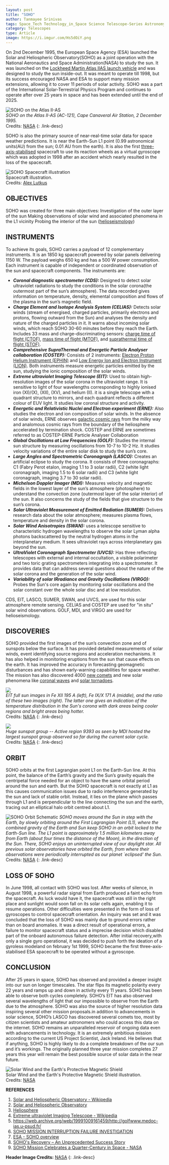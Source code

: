 ```yaml
---
layout: post
title: "SOHO"
author: Tanmayee Srinivas
tags: Space_Tech Technology_in_Space Science Telescope-Series Astronomy
category: Telescopes
type: Article
image: https://i.imgur.com/Hs5dOiY.png
---
```


On 2nd December 1995, the European Space Agency (ESA) launched the Solar and Heliospheric Observatory(SOHO) as a joint operation with the National Aeronautics and Space Administration(NASA) to study the sun. It was launched on the [Lockheed Martin Atlas IIAS launch vehicle](https://en.wikipedia.org/wiki/Lockheed_Martin) and was designed to study the sun inside-out. It was meant to operate till 1998, but its success encouraged NASA and ESA to support many mission extensions, allowing it to cover 11 periods of solar activity. SOHO was a part of the International Solar-Terrestrial Physics Program and continues to operate after over 25 years in space and has been extended until the end of 2025.

![SOHO on the Atlas II-AS](https://i.imgur.com/78Cm0xN.jpg)\
*SOHO on the Atlas II-AS (AC-121), Cape Canaveral Air Station, 2 December 1995.*\
Credits: [NASA](https://soho.nascom.nasa.gov/gallery/Spacecraft/large/PL95C-11579_prev.jpg)
{: .link-desc}

SOHO is also the primary source of near-real-time solar data for space weather predictions. It is near the Earth-Sun L1 point (0.99 astronomical units(AU) from the sun; 0.01 AU from the earth). It is also the first [three-axis-stabilised](https://www.centennialofflight.net/essay/Dictionary/STABILIZATION/DI172.htm) spacecraft to use its reaction wheels as a virtual gyroscope which was adopted in 1998 after an accident which nearly resulted in the loss of the spacecraft.

![SOHO Spacecraft illustration](https://i.imgur.com/KMB8mGy.png)\
Spacecraft illustration.\
Credits: [Alex Lutkus](https://soho.nascom.nasa.gov/gallery/Spacecraft/SOHOLower1.html)

## OBJECTIVES

SOHO was created for three main objectives:
Investigation of the outer layer of the sun
Making observations of solar wind and associated phenomena in the L1 vicinity
Probing the interior of the sun ([helioseismology](https://en.wikipedia.org/wiki/Helioseismology))

## INSTRUMENTS

To achieve its goals, SOHO carries a payload of 12 complementary instruments. It is an 1850 kg spacecraft powered by solar panels delivering 1150 W. The payload weighs 650 kg and has a 500 W power consumption. Each instrument is capable of independent or coordinated observation of the sun and spacecraft components. The instruments are:

- ***Coronal diagnostic spectrometer (CDS):*** Designed to detect solar ultraviolet radiations to study the conditions in the solar corona(the outermost part of the sun’s atmosphere). The data recorded gives information on temperature, density, elemental composition and flows of the plasma in the sun’s magnetic field.
- ***Charge Element and Isotope Analysis System (CELIAS):*** Detects solar winds (stream of energised, charged particles, primarily electrons and protons, flowing outward from the Sun) and analyses the density and nature of the charged particles in it. It warns about incoming solar winds, which reach SOHO 30-60 minutes before they reach the Earth. Includes 33 mass and charge-discriminating sensors: [charge time of flight (CTOF)](https://aip.scitation.org/doi/abs/10.1063/1.4943817?cookieSet=1), [mass time of flight (MTOF)](https://ui.adsabs.harvard.edu/abs/1998JGR...10317205I/abstract), and [suprathermal time of flight (STOF)](https://aip.scitation.org/doi/10.1063/1.1618552).
- ***Comprehensive SupraThermal and Energetic Particle Analyser collaboration (COSTEP):*** Consists of 2 instruments: [Electron Proton Helium Instrument (EPHIN)](http://www.ieap.uni-kiel.de/et/ag-heber/costep/ephin.php) and [Low Energy Ion and Electron Instrument (LION)](http://www.ieap.uni-kiel.de/et/ag-heber/costep/lion.php). Both instruments measure energetic particles emitted by the sun, studying the ionic composition of the solar winds.
- ***Extreme ultraviolet Imaging Telescope (EIT):*** Used to obtain high-resolution images of the solar corona in the ultraviolet range. It is sensitive to light of four wavelengths corresponding to highly ionised iron (XI)/(X), (XII), (XV), and helium (II). it is a single telescope with a quadrant structure to mirrors, and each quadrant reflects a different colour of EUV light. It studies low coronal structure and activity.
- ***Energetic and Relativistic Nuclei and Electron experiment (ERNE):*** Also studies the electron and ion composition of solar winds. In the absence of solar winds, ERNE observes [galactic cosmic rays](https://www.swpc.noaa.gov/phenomena/galactic-cosmic-rays) from the milky way and analomous cosmic rays from the boundary of the heliosphere accelerated by termination shock. COSTEP and ERNE are sometimes referred to as COSTEP-ERNE Particle Analyser Collaboration
- ***Global Oscillations at Low Frequencies (GOLF):*** Studies the internal sun structure by measuring oscillations from 10-7 to 10-2  Hz. It studies velocity variations of the entire solar disk to study the sun’s core.
- ***Large  Angles and Spectrometric Coronagraph (LASCO):*** Creates an artificial eclipse to study the corona. It consists of three coronagraphs: C1 (Fabry Perot etalon, imaging 1.1 to 3 solar radii), C2 (white light coronagraph, imaging 1.5 to 6 solar radii) and C3 (white light coronagraph, imaging 3.7 to 30 solar radii).
- ***Michelson Doppler Imager (MDI):*** Measures velocity and magnetic fields in the lowest layer of the sun’s atmosphere (photosphere) to understand the convection zone (outermost layer of the solar interior) of the sun. It also concerns the study of the fields that give structure to the sun’s corona.
- ***Solar Ultraviolet Measurement of Emitted Radiation (SUMER):*** Delivers research data about the solar atmosphere; measures plasma flows, temperature and density in the solar corona.
- ***Solar Wind Anisotropies (SWAN):*** uses a telescope sensitive to characteristic hydrogen wavelengths to observe the solar Lyman alpha photons backscattered by the neutral hydrogen atoms in the interplanetary medium. It sees ultraviolet rays across interplanetary gas beyond the sun.
- ***UltraViolet Coronagraph Spectrometer (UVCS):*** Has three reflecting telescopes with external and internal occultation, a visible polarimeter and two toric grating spectrometers integrating into a spectrometer. It provides data that can address several questions about the nature of the solar corona and the generation of the solar wind.
- ***Variability of solar IRradiance and Gravity Oscillations (VIRGO):*** Probes the Sun's core again by monitoring solar oscillations and the solar constant over the whole solar disc and at low resolution.

CDS, EIT, LASCO, SUMER, SWAN, and UVCS, are used for this solar atmosphere remote sensing. CELIAS and COSTEP are used for "in situ" solar wind observations. GOLF, MDI, and VIRGO are used for helioseismology.

## DISCOVERIES
SOHO provided the first images of the sun’s convection zone and of sunspots below the surface. It has provided detailed measurements of solar winds, event identifying source regions and acceleration mechanisms. It has also helped in monitoring eruptions from the sun that cause effects on the earth. It has improved the accuracy in forecasting geomagnetic disturbances and has shown early-warning capabilities for space weather. The mission has also discovered 4000 [new comets](https://sungrazer.nrl.navy.mil/soho-discoveries) and new solar phenomena like [coronal waves](https://phys.org/news/2009-12-view-coronal.html#:~:text=The%20corona%20is%20threaded%20by,can%20disrupt%20communications%20on%20earth.) and [solar tornadoes](https://sungrazer.nrl.navy.mil/soho-discoveries).

![](https://i.imgur.com/yb3b6Xe.png)\
*EIT full sun images in Fe XII 195 A (left), Fe IX/X 171 A (middle), and the ratio of these two images (right). The latter one gives an indication of the temperature distribution in the Sun's corona with dark areas being cooler regions and bright areas being hotter.*\
Credits: [NASA](https://soho.nascom.nasa.gov/gallery/SolarCorona/eit009.html)
{: .link-desc}

![](https://i.imgur.com/rYU8QWZ.png)\
*Huge sunspot group -- Active region 9393 as seen by MDI hosted the largest sunspot group observed so far during the current solar cycle.*\
Credits: [NASA](https://soho.nascom.nasa.gov/gallery/images/spotcloseinset.html)
{: .link-desc}

## ORBIT
SOHO orbits at the first Lagrangian point L1 on the Earth-Sun line. At this point, the balance of the Earth’s gravity and the Sun’s gravity equals the centripetal force needed for an object to have the same orbital period around the sun and earth.
But the SOHO spacecraft is not exactly at L1 as this causes communication issues due to radio interference generated by the sun and lack of stable orbit. Instead, it lies on the plane which passes through L1 and is perpendicular to the line connecting the sun and the earth, tracing out an elliptical halo orbit centred about L1.

![SOHO Orbit Schematic](https://i.imgur.com/eYNDBx4.png)
*SOHO moves around the Sun in step with the Earth, by slowly orbiting around the First Lagrangian Point (L1), where the combined gravity of the Earth and Sun keep SOHO in an orbit locked to the Earth-Sun line. The L1 point is approximately 1.5 million kilometers away from Earth (about four times the distance of the Moon), in the direction of the Sun. There, SOHO enjoys an uninterrupted view of our daylight star. All previous solar observatories have orbited the Earth, from where their observations were periodically interrupted as our planet `eclipsed' the Sun.*\
Credits: [NASA](https://soho.nascom.nasa.gov/about/orbit.html)
{: .link-desc}

## LOSS OF SOHO
In June 1998, all contact with SOHO was lost. After weeks of silence, in August 1998, a powerful radar signal from Earth produced a faint echo from the spacecraft. As luck would have it, the spacecraft was still in the right place and sunlight would soon fall on its solar cells again, enabling it to resume operations. Other difficulties were presented in the form of loss of gyroscopes to control spacecraft orientation. An inquiry was set and it was concluded that the loss of SOHO was mainly due to ground errors rather than on board anomalies. It was a direct result of operational errors, a failure to monitor spacecraft status and a imprecise decision which disabled part of the onboard autonomous failure detection.
After initial recovery,with only a single gyro operational, it was decided to push forth the ideation of a gyroless modeland on february 1st 1999, SOHO became the first three-axis-stabilised ESA spacecraft to be operated without a gyroscope.

## CONCLUSION
After 25 years in space, SOHO has observed and provided a deeper insight into our sun on longer timescales. The star flips its magnetic polarity every 22 years  and ramps up and down in activity every 11 years. SOHO has been able to observe both cycles completely. SOHO’s EIT has also observed several wavelengths of light that  our impossible to observe from the Earth due to the atmosphere. SOHO was also the source of higher resolution data inspiring several other mission proposals.in addition to advancements in solar science, SOHO’s LASCO has discovered several comets too, most by citizen scientists and amateur astronomers who could access this data on the internet.
SOHO remains an unparalleled reservoir of ongoing data even with advancements in technology. It is an extremely ambitious mission according to the current US Project Scientist, Jack Ireland. He believes that if anything, SOHO is highly likely to do a complete breakdown of the our sun and it’s workings. The originally planned three year mission completes 27 years this year will remain the best possible source of solar data in the near future.

![Solar Wind and the Earth's Protective Magnetic Shield](https://i.imgur.com/k4FcaVc.png)\
Solar Wind and the Earth's Protective Magnetic Shield illustration.\
Credits: [NASA](https://soho.nascom.nasa.gov/gallery/Particle/solwind.html
)


**REFERENCES**
1. [Solar and Heliospheric Observatory - Wikipedia](https://en.wikipedia.org/wiki/Solar_and_Heliospheric_Observatory)
2. [Solar and Heliospheric Observatory](https://soho.nascom.nasa.gov/home.html)
3. [Heliosphere](https://sci.esa.int/web/soho/-/30956-heliosphere)
4. [Extreme ultraviolet Imaging Telescope - Wikipedia](https://en.wikipedia.org/wiki/Extreme_ultraviolet_Imaging_Telescope)
5. <https://web.archive.org/web/19991009161459/http://golfwww.medoc-ias.u-psud.fr/>
6. [SOHO MISSION INTERRUPTION FAILURE INVESTIGATION](https://umbra.nascom.nasa.gov/soho/SOHO_final_report.html)
7. [ESA - SOHO overview](https://www.esa.int/Science_Exploration/Space_Science/SOHO_overview2)
8. [SOHO's Recovery – An Unprecedented Success Story](https://www.esa.int/esapub/bulletin/bullet97/vandenbu.pdf)
9. [SOHO Mission Celebrates a Quarter-Century in Space - NASA](https://www.nasa.gov/feature/goddard/2020/esanasa-s-sun-observing-soho-mission-celebrates-a-quarter-century-in-space)

**Header Image Credits:** [NASA](https://luxel.com/luxel-flight-heritage/soho-4-3-13-image-from-nasa/)
{: .link-desc}